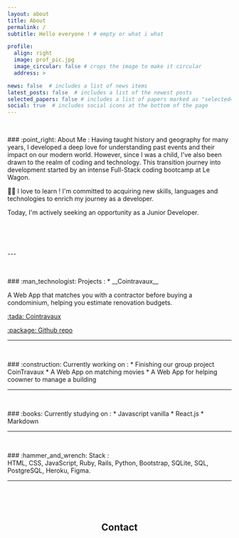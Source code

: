 ```yaml
---
layout: about
title: About
permalink: /
subtitle: Hello everyone ! # empty or what i what

profile:
  align: right
  image: prof_pic.jpg
  image_circular: false # crops the image to make it circular
  address: >

news: false  # includes a list of news items
latest_posts: false  # includes a list of the newest posts
selected_papers: false # includes a list of papers marked as "selected={true}"
social: true  # includes social icons at the bottom of the page
---
```

<p>&nbsp;</p>
### :point_right: About Me :
Having taught history and geography for many years, I developed a deep love for understanding past events and their impact on our modern world.
However, since I was a child, I've also been drawn to the realm of coding and technology.
This transition journey into development started by an intense Full-Stack coding bootcamp at Le Wagon.

:student: I love to learn ! I'm committed to acquiring new skills, languages and technologies to enrich my journey as a developer.

Today, I'm actively seeking an opportunity as a Junior Developer.
<p>&nbsp;</p>
<p>&nbsp;</p>
---
<p>&nbsp;</p>
### :man_technologist: Projects :
* __Cointravaux__
<p>A Web App that matches you with a contractor  before buying a condominium, helping you estimate renovation budgets.</p>
<p><a href="https://www.cointravaux.site/"> :tada: Cointravaux </a></p>
<p><a href="https://github.com/Boubouboubs/coin_travaux/"> :package: Github repo </a> </p>

---
<p>&nbsp;</p>
### :construction: Currently working on :
* Finishing our group project CoinTravaux
* A Web App on matching movies
* A Web App for helping coowner to manage a building

---
<p>&nbsp;</p>
### :books: Currently studying on :
* Javascript vanilla
* React.js
* Markdown

---
<p>&nbsp;</p>
### :hammer_and_wrench: Stack :

<div>
HTML, CSS, JavaScript, Ruby, Rails, Python, Bootstrap, SQLite, SQL, PostgreSQL, Heroku, Figma.
</div>

---
<p>&nbsp;</p>
<p>&nbsp;</p>
<div align="center">
<h2>Contact</h2>
</div>
